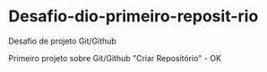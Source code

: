 # Desafio-dio-primeiro-reposit-rio
Desafio de projeto Git/Github

Primeiro projeto sobre Git/Github "Criar Repositório" - OK
